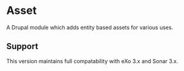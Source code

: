 Asset
=====

A Drupal module which adds entity based assets for various uses.

## Support

This version maintains full compatability with eXo 3.x and Sonar 3.x.
